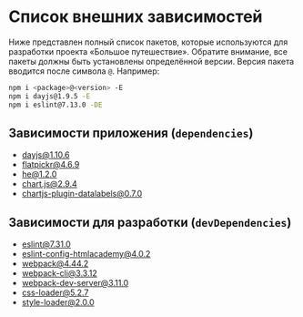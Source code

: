 # Список внешних зависимостей

Ниже представлен полный список пакетов, которые используются для разработки проекта «Большое путешествие». Обратите внимание, все пакеты должны быть установлены определённой версии. Версия пакета вводится после символа `@`. Например:

```bash
npm i <package>@<version> -E
npm i dayjs@1.9.5 -E
npm i eslint@7.13.0 -DE
```

## Зависимости приложения (`dependencies`)

- dayjs@1.10.6
- flatpickr@4.6.9
- he@1.2.0
- chart.js@2.9.4
- chartjs-plugin-datalabels@0.7.0

## Зависимости для разработки (`devDependencies`)

- eslint@7.31.0
- eslint-config-htmlacademy@4.0.2
- webpack@4.44.2
- webpack-cli@3.3.12
- webpack-dev-server@3.11.0
- css-loader@5.2.7
- style-loader@2.0.0
